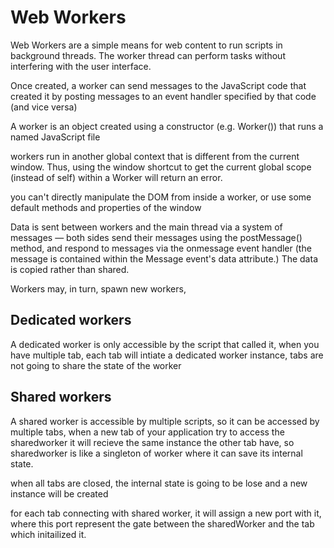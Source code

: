 # Web Workers

Web Workers are a simple means for web content to run scripts in background threads. The worker thread can perform tasks without interfering with the user interface.

Once created, a worker can send messages to the JavaScript code that created it by posting messages to an event handler specified by that code (and vice versa)

A worker is an object created using a constructor (e.g. Worker()) that runs a named JavaScript file

workers run in another global context that is different from the current window. Thus, using the window shortcut to get the current global scope (instead of self) within a Worker will return an error.

you can't directly manipulate the DOM from inside a worker, or use some default methods and properties of the window

Data is sent between workers and the main thread via a system of messages — both sides send their messages using the postMessage() method, and respond to messages via the onmessage event handler (the message is contained within the Message event's data attribute.) The data is copied rather than shared.

Workers may, in turn, spawn new workers,


## Dedicated workers

A dedicated worker is only accessible by the script that called it, when you have multiple tab, each tab will intiate 
a dedicated worker instance, tabs are not going to share the state of the worker

## Shared workers

A shared worker is accessible by multiple scripts, so it can be accessed by multiple tabs,
when a new tab of your application try to access the sharedworker it will recieve the same 
instance the other tab have, so sharedworker is like a singleton of worker where it can save
its internal state.

when all tabs are closed, the internal state is going to be lose and a new instance will be created

for each tab connecting with shared worker, it will assign a new port with it, where this port represent the
gate between the sharedWorker and the tab which initailized it.